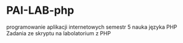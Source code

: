 # PAI-LAB-php
programowanie aplikacji internetowych semestr 5
nauka języka PHP
Zadania ze skryptu na labolatorium z PHP 
